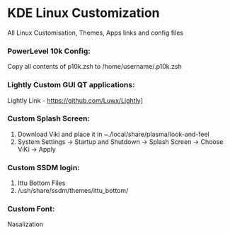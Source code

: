 # KDE Linux Customization
  All Linux Customisation, Themes, Apps links and config files

### PowerLevel 10k Config:
  Copy all contents of p10k.zsh to /home/username/.p10k.zsh

### Lightly Custom GUI QT applications:
  Lightly Link - https://github.com/Luwx/Lightly]

### Custom Splash Screen:
  1. Download Viki and place it in ~./local/share/plasma/look-and-feel 
  2. System Settings -> Startup and Shutdown -> Splash Screen -> Choose ViKi -> Apply

### Custom SSDM login:
  1. Ittu Bottom Files
  2. /ush/share/ssdm/themes/ittu_bottom/

### Custom Font:
  Nasalization
